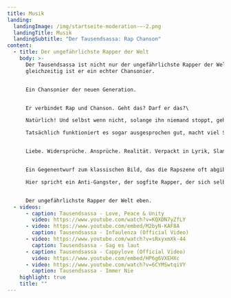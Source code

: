 ```yaml
---
title: Musik
landing:
  landingImage: /img/startseite-moderation-–-2.png
  landingTitle: Musik
  landingSubtitle: "D﻿er Tausendsassa: Rap Chanson"
content:
  - title: Der ungefährlichste Rapper der Welt
    body: >-
      Der Tausendsassa ist nicht nur der ungefährlichste Rapper der Welt,
      gleichzeitig ist er ein echter Chansonier. 


      Ein Chansonier der neuen Generation.


      Er verbindet Rap und Chanson. Geht das? Darf er das?\

      Natürlich! Und selbst wenn nicht, solange ihn niemand stoppt, geht es weiter.\

      Tatsächlich funktioniert es sogar ausgesprochen gut, macht viel Spaß und es gibt in jedem Song etwas neues zu entdecken. 


      Liebe. Widersprüche. Ansprüche. Realität. Verpackt in Lyrik, Slam und Rap, voller Leidenschaft, Humor, Selbstironie und Ernsthaftigkeit. 


      Ein Gegenentwurf zum klassischen Bild, das die Rapszene oft abgibt.\

      Hier spricht ein Anti-Gangster, der sogfite Rapper, der sich selbst gerne auf die Schippe nimmt und absolut keinen Bock auf Stress hat. 


      Der ungefährlichste Rapper der Welt eben.
  - videos:
      - caption: Tausendsassa - Love, Peace & Unity
        video: https://www.youtube.com/watch?v=KQXDN7yZfLY
      - video: https://www.youtube.com/embed/M2byN-KAF8A
        caption: Tausendsassa - Infaulenza (Official Video)
      - video: https://www.youtube.com/watch?v=sRxyxmXk-44
        caption: Tausendsassa - Sag es laut
      - caption: Tausendsassa - Cappylove (Official Video)
        video: https://www.youtube.com/embed/HP6g6VXEHXc
      - video: https://www.youtube.com/watch?v=6CYMSwtqiVY
        caption: Tausendsassa - Immer Nie
    highlight: true
    title: ""
---
```

